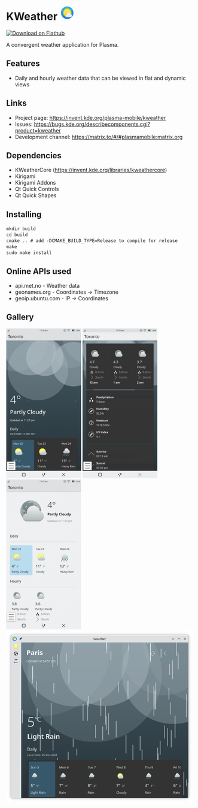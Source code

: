<!--
- Copyright 2020 Han Young <hanyoung@protonmail.com>
- Copyright 2020-2021 Devin Lin <devin@kde.org>
- SPDX-License-Identifier: GPL-2.0-or-later
-->

# KWeather <img src="org.kde.kweather.svg" width="40"/>

<a href='https://flathub.org/apps/details/org.kde.kweather'><img width='190px' alt='Download on Flathub' src='https://flathub.org/assets/badges/flathub-badge-i-en.png'/></a>

A convergent weather application for Plasma.

## Features
* Daily and hourly weather data that can be viewed in flat and dynamic views

## Links
* Project page: https://invent.kde.org/plasma-mobile/kweather
* Issues: https://bugs.kde.org/describecomponents.cgi?product=kweather
* Development channel: https://matrix.to/#/#plasmamobile:matrix.org

## Dependencies
* KWeatherCore (https://invent.kde.org/libraries/kweathercore)
* Kirigami
* Kirigami Addons
* Qt Quick Controls
* Qt Quick Shapes

## Installing
```
mkdir build
cd build
cmake .. # add -DCMAKE_BUILD_TYPE=Release to compile for release
make
sudo make install
```

## Online APIs used
* api.met.no - Weather data
* geonames.org - Coordinates -> Timezone
* geoip.ubuntu.com - IP -> Coordinates

## Gallery

<img src="screenshots/kweather-mobile-dynamic.png" width="200px">
<img src="screenshots/kweather-mobile-dynamic2.png" width="200px">
<img src="screenshots/kweather-mobile-flat.png" width="200px">
<img src="screenshots/kweather-desktop-dynamic.png" width="500px">
